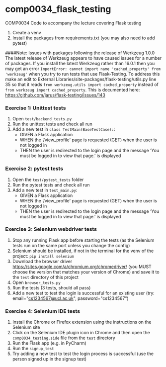 # comp0034_flask_testing
COMP0034 Code to accompany the lecture covering Flask testing

1. Create a venv
2. Install the packages from requirements.txt (you may also need to add pytest)

####Note: Issues with packages following the release of Werkzeug 1.0.0
The latest release of Werkzeug appears to have caused issues for a number of packages. 
If you install the latest Werkzeug rather than 16.0.1 then you may get an error `ImportError: cannot import name 'cached_property' from 'werkzeug'` 
when you try to run tests that use Flask-Testing. To address this make an edit to External Libraries/site-packages/flask-testing/utils.py line 35
so that it reads `from werkzeug.utils import cached_property` instead of `from werkzeug import cached_property`.
This is documented here: https://github.com/jarus/flask-testing/issues/143 

### Exercise 1: Unittest tests
1. Open `test/backend_tests.py`
2. Run the unittest tests and check all run
3. Add a new test in `class TestMain(BaseTestCase):`:
    - GIVEN a Flask application
    - WHEN the ‘/view_profile' page is requested (GET) when the user is not logged in
    - THEN the user is redirected to the login page and the message ‘You must be logged in to view that page.’ is displayed

### Exercise 2: pytest tests
1. Open the `test/pytest_tests` folder
2. Run the pytest tests and check all run
3. Add a new test in `test_main.py`:
    - GIVEN a Flask application
    - WHEN the ‘/view_profile' page is requested (GET) when the user is not logged in
    - THEN the user is redirected to the login page and the message ‘You must be logged in to view that page.’ is displayed

### Exercise 3: Selenium webdriver tests
1. Stop any running Flask app before starting the tests (as the Selenium tests run on the same port unless you change the config)
2. Selenium should be installed, if not in the terminal for the venv of the project: 
`pip install selenium`
3. Download the browser driver https://sites.google.com/a/chromium.org/chromedriver/ (you MUST choose the version that matches your version of Chrome) and save it to the `test` directory of this project
4. Open `browser_tests.py`
5. Run the tests (3 tests, should all pass)
6. Add a new test to test the login is successful for an existing user (try: email="cs1234567@ucl.ac.uk", password="cs1234567”)

### Exercise 4: Selenium IDE tests
1. Install the Chrome or Firefox extension using the instructions on the Selenium site
2. Click on the Selenium IDE plugin icon in Chrome and then open the `comp0034_testing.side` file from the `test` directory
3. Run the Flask app (e.g. in PyCharm)
4. Run the `signup_test`
5. Try adding a new test to test the login process is successful (use the person signed up in the signup test)

